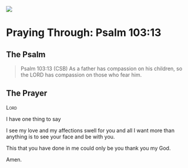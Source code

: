 <img class="intro-right" src="/images/art-paris-psalter.jpg">

# Praying Through: Psalm 103:13

## The Psalm

>Psalm 103:13 (CSB)   As a father has compassion on his children, so the LORD has compassion on those who fear him. 

## The Prayer

<div style="font-variant: small-caps;">
Lord
</div>


I have one thing to say

I see my love and my affections
  swell for you
  and all I want more 
  than anything
  is to see your face
  and be with you.

This
  that you have done in me
  could only be you
  thank you
  my God.

Amen.
